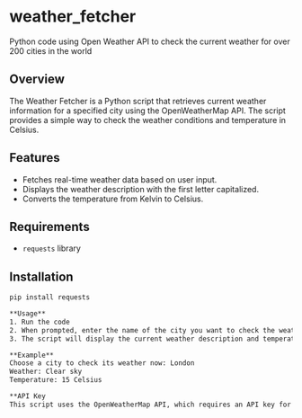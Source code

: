 # weather_fetcher
Python code using Open Weather API to check the current weather for over 200 cities in the world

## Overview
The Weather Fetcher is a Python script that retrieves current weather information for a specified city using the OpenWeatherMap API. The script provides a simple way to check the weather conditions and temperature in Celsius.

## Features
- Fetches real-time weather data based on user input.
- Displays the weather description with the first letter capitalized.
- Converts the temperature from Kelvin to Celsius.

## Requirements
- `requests` library

## Installation
   ```bash
  pip install requests

**Usage**
1. Run the code
2. When prompted, enter the name of the city you want to check the weather for.
3. The script will display the current weather description and temperature in Celsius.

**Example**
Choose a city to check its weather now: London
Weather: Clear sky
Temperature: 15 Celsius

**API Key
This script uses the OpenWeatherMap API, which requires an API key for access. You can obtain a free API key by signing up at OpenWeatherMap. Replace the API_KEY constant in the script with your own API key.
